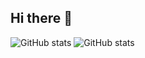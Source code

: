 ## Hi there 👋

<!--
**Douglasjose3/Douglasjose3** is a ✨ _special_ ✨ repository because its `README.md` (this file) appears on your GitHub profile.

Here are some ideas to get you started:

- 🔭 I’m currently working on ...
- 🌱 I’m currently learning ...
- 👯 I’m looking to collaborate on ...
- 🤔 I’m looking for help with ...
- 💬 Ask me about ...
- 📫 How to reach me: ...
- 😄 Pronouns: ...
- ⚡ Fun fact: ...
-->

![GitHub stats](https://github-readme-stats.vercel.app/api?username=douglasjose3&theme=radical_icons=true)
![GitHub stats](https://github-readme-stats.vercel.app/api/pin?username=douglasjose3&repo=github-readme-stats_icons=true)
